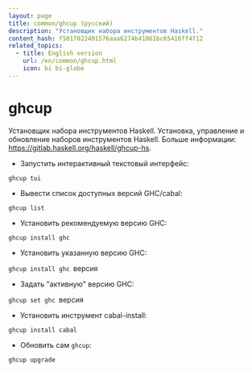 ```yaml
---
layout: page
title: common/ghcup (русский)
description: "Установщик набора инструментов Haskell."
content_hash: f5017022401576aaa6274b41061bc65416ff4f12
related_topics:
  - title: English version
    url: /en/common/ghcup.html
    icon: bi bi-globe
---
```

# ghcup

Установщик набора инструментов Haskell.
Установка, управление и обновление наборов инструментов Haskell.
Больше информации: <https://gitlab.haskell.org/haskell/ghcup-hs>.

- Запустить интерактивный текстовый интерфейс:

`ghcup tui`

- Вывести список доступных версий GHC/cabal:

`ghcup list`

- Установить рекомендуемую версию GHC:

`ghcup install ghc`

- Установить указанную версию GHC:

`ghcup install ghc `<span class="tldr-var badge badge-pill bg-dark-lm bg-white-dm text-white-lm text-dark-dm font-weight-bold">версия</span>

- Задать "активную" версию GHC:

`ghcup set ghc `<span class="tldr-var badge badge-pill bg-dark-lm bg-white-dm text-white-lm text-dark-dm font-weight-bold">версия</span>

- Установить инструмент cabal-install:

`ghcup install cabal`

- Обновить сам `ghcup`:

`ghcup upgrade`
